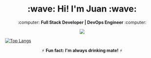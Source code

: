 <h1 align="center"><b>:wave: Hi! I'm Juan :wave:</b></h1>
<p align="center">:computer: <b>Full Stack Developer | DevOps Engineer</b> :computer:</p>

<p align="center"><img src="https://github-readme-stats.vercel.app/api?username=jpromanonet&&show_icons=true&title_color=00fa9a&icon_color=00c87b&text_color=00fa9a&bg_color=191919"></p>

<p align="center">


[![Top Langs](https://github-readme-stats.vercel.app/api/top-langs/?username=jpromanonet&layout=compact&bg_color=000000&text_color=FFFFFF&title_color=159E4A)](https://github.com/ACaminos/github-readme-stats)

</p>

<p align="center">⚡ <b>Fun fact: I'm always drinking mate!</b> ⚡</p>
